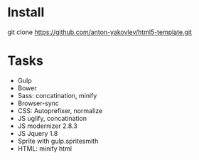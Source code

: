 # Install
git clone https://github.com/anton-yakovlev/html5-template.git
# Tasks
* Gulp
* Bower
* Sass: concatination, minify
* Browser-sync
* CSS: Autoprefixer, normalize
* JS uglify, concatination
* JS modernizer 2.8.3
* JS Jquery 1.8
* Sprite with gulp.spritesmith
* HTML: minify html